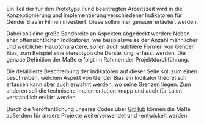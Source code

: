 Ein Teil der für den Prototype Fund beantragten Arbeitszeit wird in die Konzeptionierung und Implementierung verschiedener Indikatoren für Gender Bias in Filmen investiert. Diese sollen hier genauer erläutert werden.

Dabei soll eine große Bandbreite an Aspekten abgedeckt werden: Neben eher offensichtlichen Indikatoren, wie beispielsweise der Anzahl männlicher und weiblicher Hauptcharaktere, sollen auch subtilere Formen von Gender Bias, zum Beispiel eine stereotypische Darstellung, erfasst werden. Die genaue Definition der Maße erfolgt im Rahmen der Projektdurchführung.

Die detaillierte Beschreibung der Indikatoren auf dieser Seite soll zum einen beschreiben, welchen Aspekt von Gender Bias ein Indikator theoretisch erfassen kann aber auch erwähnt werden, wo seine Grenzen liegen. Zum anderen soll die technische Implementation knapp und auch für Laien verständlich erklärt werden. 

Durch die Veröffentlichung unseres Codes über [GitHub](https://github.com/Indiiigo/movie_gender_bias) können die Maße außerdem für andere Projekte weiterverwendet und -entwickelt werden.

